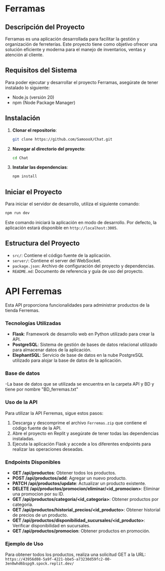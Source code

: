 # Ferramas

## Descripción del Proyecto

Ferramas es una aplicación desarrollada para facilitar la gestión y organización de ferreterías. Este proyecto tiene como objetivo ofrecer una solución eficiente y moderna para el manejo de inventarios, ventas y atención al cliente.

## Requisitos del Sistema

Para poder ejecutar y desarrollar el proyecto Ferramas, asegúrate de tener instalado lo siguiente:

- Node.js (versión 20)
- npm (Node Package Manager)

## Instalación

1. **Clonar el repositorio**:
   ```bash
   git clone https://github.com/SamoooX/Chat.git

2. **Navegar al directorio del proyecto**:
   ```bash
   cd Chat
   ```

3. **Instalar las dependencias**:
   ```bash
   npm install
   ```

## Iniciar el Proyecto

Para iniciar el servidor de desarrollo, utiliza el siguiente comando:

```bash
npm run dev
```

Este comando iniciará la aplicación en modo de desarrollo. Por defecto, la aplicación estará disponible en `http://localhost:3005`.

## Estructura del Proyecto

- `src/`: Contiene el código fuente de la aplicación.
- `server/`: Contiene el server del WebSocket.
- `package.json`: Archivo de configuración del proyecto y dependencias.
- `README.md`: Documento de referencia y guía de uso del proyecto.



# API Ferremas

Esta API proporciona funcionalidades para administrar productos de la tienda Ferremas.

### Tecnologías Utilizadas
- **Flask**: Framework de desarrollo web en Python utilizado para crear la API.
- **PostgreSQL**: Sistema de gestión de bases de datos relacional utilizado para almacenar datos de la aplicación.
- **ElephantSQL**: Servicio de base de datos en la nube PostgreSQL utilizado para alojar la base de datos de la aplicación.

### Base de datos
-La base de datos que se utilizada se encuentra en la carpeta API y BD y tiene por nombre "BD_ferremas.txt"

### Uso de la API
Para utilizar la API Ferremas, sigue estos pasos:

1. Descarga y descomprime el archivo `Ferremas.zip` que contiene el código fuente de la API.
2. Abre el proyecto en Replit y asegúrate de tener todas las dependencias instaladas.
3. Ejecuta la aplicación Flask y accede a los diferentes endpoints para realizar las operaciones deseadas.

### Endpoints Disponibles
- **GET /api/productos**: Obtener todos los productos.
- **POST /api/productos/add**: Agregar un nuevo producto.
- **PATCH /api/productos/update**: Actualizar un producto existente.
- **DELETE /api/productos/promocion/eliminar/<id_promocion>**: Eliminar una promocion por su ID.
- **GET /api/productos/categoria/<id_categoria>**: Obtener productos por categoría.
- **GET /api/productos/historial_precios/<id_producto>**: Obtener historial de precios de un producto.
- **GET /api/productos/disponibilidad_sucursales/<id_producto>**: Verificar disponibilidad en sucursales.
- **GET /api/productos/promocion**: Obtener productos en promoción.

### Ejemplo de Uso
Para obtener todos los productos, realiza una solicitud GET a la URL: `https://43956d08-5a9f-4221-bbe5-a73230d59fc2-00-3en0whd6bspg9.spock.replit.dev/`
